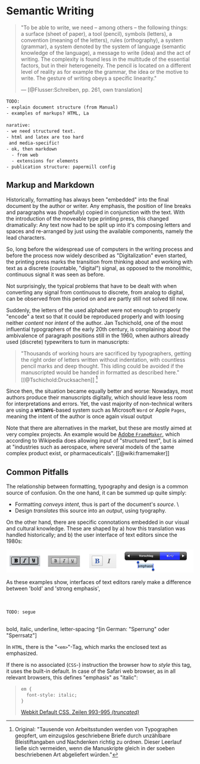 # Semantic Writing

> "To be able to write, we need – among others – the following things: \
> a surface (sheet of paper),
> a tool (pencil),
> symbols (letters),
> a convention (meaning of the letters),
> rules (orthography),
> a system (grammar),
> a system denoted by the system of language (semantic knowledge of the language),
> a message to write (idea)
> and the act of writing.
> The complexity is found less in the multitude of the essential factors, but in their heterogeneity.
> The pencil is located on a different level of reality as for example the grammar, the idea or the motive to write.
> The gesture of writing obeys a specific linearity."
>
> — [@Flusser:Schreiben, pp. 261, own translation]

````
TODO:
- explain document structure (from Manual)
- examples of markups? HTML, La

narative: 
- we need structured text. 
- html and latex are too hard
 and media-specific!
- ok, then markdown
  - from web
  - extensions for elements
- publication structure: papermill config
````

## Markup and Markdown

Historically, formatting has always been "embedded" into the final document by the author or writer. 
Any emphasis, the position of line breaks and paragraphs was (hopefully) copied in conjunction with the text.
With the introduction of the moveable type printing press, this changed dramatically:
Any text now had to be split up into it's composing letters and spaces and re-arranged by just using the available components,
namely the lead characters.

So, long before the widespread use of computers in the writing process and before the process now widely described as "Digitalization" even started,
the printing press marks the transition from thinking about and working with text as a discrete (countable, "digital") signal, 
as opposed to the monolithic, continuous signal it was seen as before.

Not surprisingly, the typical problems that have to be dealt with when converting any signal from continuous to discrete, from analog to digital, can be observed from this period on and are partly still not solved till now.

Suddenly, the letters of the used alphabet were not enough to properly "encode" a text so that it could be reproduced properly and with loosing neither *content* nor *intent* of the author. Jan Tschichold, one of the most influential typographers of the early 20th century, is complaining about the ambivalence of paragraph positions still in the 1960, when authors already used (discrete) typewriters to turn in manuscripts:

> "Thousands of working hours are sacrificed by typographers,
> getting the right order of letters written without indentation,
> with countless pencil marks and deep thought.
> This idling could be avoided if the manuscripted would be
> handed in formatted as described here." [[@Tschichold:Drucksachen]] [^fn-tschicholdparagraphs]

Since then, the situation became equally better and worse: 
Nowadays, most authors produce their manuscripts digitally, which should leave less room for interpretations and errors.
Yet, the vast majority of non-technical writers are using a **`WYSIWYG`**-based system such as Microsoft `Word` or Apple `Pages`, meaning the intent of the author is once again visual output 

Note that there are alternatives in the market, but these are mostly aimed at very complex projects.
An example would be [Adobe `FrameMaker`](https://en.wikipedia.org/wiki/Adobe_Framemaker), which according to Wikipedia does allowing input of "structured text", but is aimed at "industries such as aerospace, where several models of the same complex product exist, or pharmaceuticals". [[@wiki:framemaker]]


## Common Pitfalls

<!-- narrative:
- historic connotations - traditional way to stylize intend (partly cause of the confusion)
- ex: the intent is *emphasize*
   - the "default" style is an *italic* font variant
   - historically also underlining has been used
   - in a web browser, this can be taken quite literally: -->

The relationship between formatting, typography and design 
is a common source of confusion. 
On the one hand, it can be summed up quite simply:

* Formatting *conveys intent*, thus is part of the document's *source*. \
* Design *translates* this source into an *output*, using tyography.

On the other hand, there are specific connotations embedded in our visual and cultural knowledge.
These are shaped by a) how this translation was handled historically; and b) the user interface of text editors since the 1980s:

![Bold/Italic buttons. From left to right: Microsoft Word 2.0 (1989); Apple Pages (2009); WordPress (2012); Apple iOS 6 (2012) ](../_images/bold-italic-buttons.png)

As these examples show, interfaces of text editors rarely make a difference between 'bold' and 'strong emphasis', 

````{.edit}


TODO: segue


````

bold, italic, underline, letter-spacing ^[in German: "Sperrung" oder "Sperrsatz"]
   
In `HTML`, there is the "`<em>`"-Tag,
which marks the enclosed text as emphasized. 

If there is no associated (`CSS`-) instruction the browser how to  *style* this tag, it uses the built-in default. 
In case of the Safari web browser, as in all relevant browsers, this defines "emphasis" as "italic":

> ```
> em {
>   font-style: italic;
> }
> ``` 
> 
> [Webkit Default CSS, Zeilen 993-995 *(truncated)*](https://github.com/WebKit/webkit/blob/453a7eab8e40608be3cbcf29c59137606f1bf4d7/Source/WebCore/css/html.css#L993-L995)




[^fn-tschicholdparagraphs]: Original: "Tausende von Arbeitsstunden werden von Typographen geopfert, 
um einzugslos geschriebene Briefe durch unzählbare Bleistiftangaben
und Nachdenken richtig zu ordnen.
Dieser Leerlauf ließe sich vermeiden, wenn die Manuskripte gleich
in der soeben beschriebenen Art abgeliefert würden."


